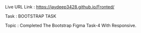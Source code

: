 Live URL Link : https://jaydeep3428.github.io/Fronted/

Task : BOOTSTRAP TASK

Topic : Completed The Bootstrap Figma Task-4 With Responsive.